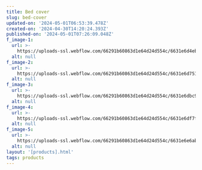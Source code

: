 ```yaml
---
title: Bed cover
slug: bed-cover
updated-on: '2024-05-01T06:53:39.478Z'
created-on: '2024-04-30T14:20:24.393Z'
published-on: '2024-05-01T07:26:09.048Z'
f_image-1:
  url: >-
    https://uploads-ssl.webflow.com/66291b60863d1e64d24d554c/6631e6d4eb2671bc12a0f6a3_images.jpeg
  alt: null
f_image-2:
  url: >-
    https://uploads-ssl.webflow.com/66291b60863d1e64d24d554c/6631e6d7516544ad2f59144a_petal-soft-quilted-bed-cover-blue-ethnic-100-cotton-king-size-bedspread-773623.webp
  alt: null
f_image-3:
  url: >-
    https://uploads-ssl.webflow.com/66291b60863d1e64d24d554c/6631e6dbc99fdd1e37eebb8a_images%20(1).jpeg
  alt: null
f_image-4:
  url: >-
    https://uploads-ssl.webflow.com/66291b60863d1e64d24d554c/6631e6df7f1ad700e0752aa8_petal-soft-quilted-bed-cover-brown-ethnic-100-cotton-king-size-bedspread-123902.webp
  alt: null
f_image-5:
  url: >-
    https://uploads-ssl.webflow.com/66291b60863d1e64d24d554c/6631e6e6ab4c6d990b9a6c15_petal-soft-quilted-bed-cover-brown-ethnic-100-cotton-king-size-bedspread-769191.webp
  alt: null
layout: '[products].html'
tags: products
---
```



